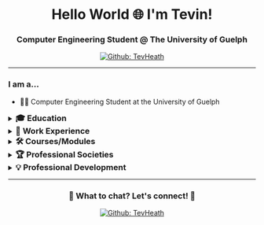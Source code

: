 <!--- 👋 Hi, I’m @TevHeath
- 👀 I’m interested in ...
- 🌱 I’m currently learning ...
- 💞️ I’m looking to collaborate on ...
- 📫 How to reach me ... -->

<!---
TevHeath/TevHeath is a ✨ special ✨ repository because its `README.md` (this file) appears on your GitHub profile.
You can click the Preview link to take a look at your changes.
--->



<!-- Headers -->
<h1 align="center" style="border-bottom:0px solid;">Hello World 🌐 I'm Tevin!</h1>
<h3 align="center">Computer Engineering Student @ The University of Guelph </h3>

<!-- Shield.io Badges -->
<div align="center">
  
[![Github: TevHeath](https://img.shields.io/badge/TevHeath-white?style=square&logo=GitHub&logoColor=black&link=https://github.com/TevHeath)](https://github.com/TevHeath)

</div>


---

<!-- Introduction -->
### I am a...
- 👨‍💻 Computer Engineering Student at the University of Guelph
<!--- Note that **Fall** refers to September to December and **Winter** refers to January to March
<!--- 👨‍🎓 McMaster Univesity Alumni with a Bachelor of Science in Mathematics and Statistics

<!-- Education -->
<details>
    <summary><h3 style="display:inline;">🎓 Education</h3></summary>
    <ul>
    <li><p><b>Bachelor of Engineering</b> in Computer Engineering, University of Guelph (2027)</p></li>
    </ul>
</details>

<!--<li><p><b>Bachelor of Science</b> in Mathematics & Statistics, McMaster University (2020) </p></li>

<!-- Work Experience -->
<details>
    <summary><h3 style="display:inline;">💼 Work Experience</h3></summary>
    <ul>
    <li><p><b>Research Assistant</b>, University of Guelph (May 2025 – August 2025)</p></li> 
    <li><p><b>Automation Developer & Project Management Intern</b>, City of Calgary (May 2024 – August 2024)</p></li>
    <li><p><b>Financial & Accounting Analyst</b>, University of Guelph (Sept 2023 – December 2023)</p></li>
    <li><p><b>Data & Decision Support Analyst</b>, Cambridge Memorial Hospital (June 2022 – September 2022)</p></li>
    <li><p><b>Business & Data Analyst</b>, Homewood Health Inc. (April 2022  – June 2022)</p></li>
    <li><p><b>Senior Consultant</b>, KPMG Canada (October 2021 – May 2022)</p></li>
    <li><p><b>Municipal Supervisor Intern</b>, City of London, Ontario (June 2021 – October 2021)</p></li>
    </ul>
</details>

<!-- Modules/Courses -->
<details>
<summary><h3 style="display:inline;">🛠️ Courses/Modules</h3></summary>
<ul>
  <li>
    <p><b>🧮 Mathematics, Statistics, Optimization & Modelling </b></p>
    <ul>
      <li>MATH 1200 - Calculus I (Fall 2023)</li>
      <li>MATH 1210 - Calculus II (Winter 2024)</li>
      <li>ENGG 1210 - Linear Algebra/Engineering Analysis w/ MATLAB (Winter 2024)</li>
      <li>MATH 2270 - Applied Differential Equations (Fall 2024)</li>
      <li>MATH 2130 - Numerical Methods with MATLAB (Winter 2025)</li>
      <li>ENGG 3700 - Numerical Optimization (Fall 2025)</li>
    </ul>
  </li>
  <li>
    <p><b>📡 Physics</b></p>
    <ul>
      <li>PHYS 1130 - Physics with Applications (Fall 2023)</li>
      <li>PHYS 1010 - Introductory Electricity & Magnetism (Winter 2024)</li>
      <li>PHYS 2330 -  Electricity & Magnetism I (Fall 2024)</li>
      <li>PHYS 3230 -  Quantum Mechanics I (Fall 2025)</li>
    </ul>
  </li>
  <li>
    <p><b>🏗️ Engineering Design</b></p>
    <ul>
      <li>ENGG 1100 - Engineering Design I (AutoCAD & SolidWorks) (Fall 2023)</li>
      <li>ENGG 2100 - Engineering Design II (AutoCAD & SolidWorks) (Winter 2026)</li>
    </ul>
  </li>
  <li>
    <p><b>👾 Computer Engineering</b></p>
    <ul>
      <li>ENGG 1410 - Introductory C Programming for Engineers (Fall 2023)</li>
      <li>ENGG 1420 - Introductory Object Oriented Programming with Java (Winter 2025)<li>
      <li>ENGG 2130 - Digital System Design (Fall 2025)</li>
      <li>CIS 2520  - Data Structures (Fall 2025)</li>
    </ul>
  </li>
  <li>
    <p><b>🌐 General/Complementary Courses</b></p>
    <ul>
      <li>GEOG 1220 - Science and Technology in a Global Context (Fall 2024)</li>
      <li>HIST 1250 - Explaining Environmental Change (Fall 2024)</li>
    </ul>
    <p><b>🤝 Language Courses</b></p>
    <ul>
      <li>GERM 1100 - Introduction to German I (Fall 2025)</li>
    </ul>
</details>




<!-- Professional Societies --->
<details>
<summary><h3 style="display:inline;">🏆 Professional Societies</h3></summary>
<ul>
    <p><b>🌐 Institute of Electrical and Electronics Engineer - (Student Member: September 2024 - Present)</b></p>
    <ul>
      <li><mark> Student Member - Communication Society</li>
      <li><mark> Student Member - Antenna and Propagation Society </li>
      </ul>
</details>


<!-- Professional Development --->
<details>
<summary><h3 style="display:inline;">💡 Professional Development</h3></summary>
<ul>
    <p><b> Educational and Development Program: </b></p>
    <ul>
      <li><mark> ANSYS Innovation Space Education Program</li>
      <li><mark> Altium Education: Student Lab</li>
      <li><mark> Github Education: Student Developer Pack</li>
      <li><mark> MATLAB for Students - MathWorks</li>    
      </ul>
</details>


<!-- Hobbies and Interests
<details>
    <summary><h3 style="display:inline;">😁 Other Hobbies and Interests</h3></summary>
    <ul>
    <li><p>🏀 Basketball</p></li>
    <li><p>🥾 Hiking</p></li>
    </ul>
</details>

<!-- Ending Card -->
---
<div align="center">

### 💬 What to chat? Let's connect! 🤝

[![Github: TevHeath](https://img.shields.io/badge/TevHeath-white?style=square&logo=GitHub&logoColor=black&link=https://github.com/TevHeath)](https://github.com/TevHeath)


</div>
